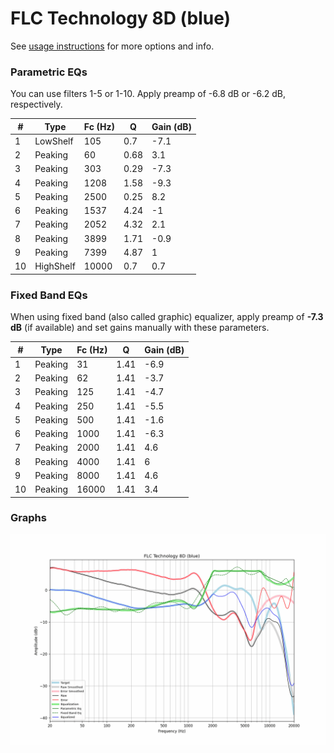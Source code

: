 # FLC Technology 8D (blue)
See [usage instructions](https://github.com/jaakkopasanen/AutoEq#usage) for more options and info.

### Parametric EQs
You can use filters 1-5 or 1-10. Apply preamp of -6.8 dB or -6.2 dB, respectively.

|   # | Type      |   Fc (Hz) |    Q |   Gain (dB) |
|-----|-----------|-----------|------|-------------|
|   1 | LowShelf  |       105 | 0.7  |        -7.1 |
|   2 | Peaking   |        60 | 0.68 |         3.1 |
|   3 | Peaking   |       303 | 0.29 |        -7.3 |
|   4 | Peaking   |      1208 | 1.58 |        -9.3 |
|   5 | Peaking   |      2500 | 0.25 |         8.2 |
|   6 | Peaking   |      1537 | 4.24 |        -1   |
|   7 | Peaking   |      2052 | 4.32 |         2.1 |
|   8 | Peaking   |      3899 | 1.71 |        -0.9 |
|   9 | Peaking   |      7399 | 4.87 |         1   |
|  10 | HighShelf |     10000 | 0.7  |         0.7 |

### Fixed Band EQs
When using fixed band (also called graphic) equalizer, apply preamp of **-7.3 dB** (if available) and set gains manually with these parameters.

|   # | Type    |   Fc (Hz) |    Q |   Gain (dB) |
|-----|---------|-----------|------|-------------|
|   1 | Peaking |        31 | 1.41 |        -6.9 |
|   2 | Peaking |        62 | 1.41 |        -3.7 |
|   3 | Peaking |       125 | 1.41 |        -4.7 |
|   4 | Peaking |       250 | 1.41 |        -5.5 |
|   5 | Peaking |       500 | 1.41 |        -1.6 |
|   6 | Peaking |      1000 | 1.41 |        -6.3 |
|   7 | Peaking |      2000 | 1.41 |         4.6 |
|   8 | Peaking |      4000 | 1.41 |         6   |
|   9 | Peaking |      8000 | 1.41 |         4.6 |
|  10 | Peaking |     16000 | 1.41 |         3.4 |

### Graphs
![](./FLC%20Technology%208D%20(blue).png)
